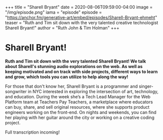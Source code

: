 +++
title = "Sharell Bryant"
date = 2020-08-06T09:59:00-04:00
image = "/img/episode.png"
iama = "episode"
episode = "https://anchor.fm/generative-art/embed/episodes/Sharell-Bryant-ehmeht"
teaser = "Ruth and Tim sit down with the very talented creative technologist Sharell Bryant!"
author = "Ruth John & Tim Holman"
+++

# Sharell Bryant!

**Ruth and Tim sit down with the very talented Sharell Bryant! We talk about Sharell's stunning audio explorations on the web. As well as keeping motivated and on track with side projects, different ways to learn and grow, which tools you can utilize to help along the way!**

For those that don't know her, Sharell Bryant is a programmer and singer-songwriter in NYC interested in exploring the intersection of art, technology, and education. During the week she’s a Tech Lead Manager for the Web Platform team at Teachers Pay Teachers, a marketplace where educators can buy, share, and sell original resources, where she supports product engineers working on the front-end. On nights and weekends, you can find her playing with her guitar around the city or working on a creative coding project.

Full transcription incoming!
